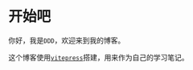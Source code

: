 <!-- <script setup>
  import Jump from '../components/jump.vue'
</script> -->

# 开始吧

你好，我是`DDD`，欢迎来到我的博客。

这个博客使用[`vitepress`](https://vitepress.vuejs.org)搭建，用来作为自己的学习笔记。

<!-- <Jump /> -->